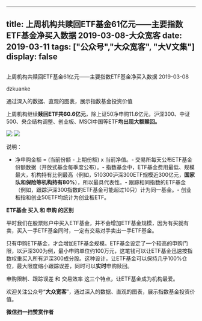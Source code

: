 
---
title:   上周机构共赎回ETF基金61亿元——主要指数ETF基金净买入数据 2019-03-08-大众宽客
date: 2019-03-11
tags: ["公众号","大众宽客", "大V文集"]
display: false
---


## 



上周机构共赎回ETF基金61亿元——主要指数ETF基金净买入数据 2019-03-08




dzkuanke




通过深入的数据、直观的图表，展示指数基金投资价值


上周机构继续**赎回ETF共60.6亿元**，除上证50净申购11.6亿元，沪深300、中证500、央企结构调整、创业板、MSCI中国等ETF**均出现大额赎回。**



<img class="" data-copyright="0" data-ratio="0.704119850187266" data-s="300,640" src="https://mmbiz.qpic.cn/mmbiz_png/PKw3FQPmhIhq5lg8qY3QBBia0IEc5EjK21o2Fpgia1zm6K9YnHRicqolmsRf90zUWlCLS5JgKPfiamgmOR9g0w305w/640?wx_fmt=png" data-type="png" data-w="1068" style="white-space: normal;"/>



<img class="" data-copyright="0" data-ratio="0.7033582089552238" data-s="300,640" src="https://mmbiz.qpic.cn/mmbiz_png/PKw3FQPmhIhq5lg8qY3QBBia0IEc5EjK2jr7yEPRJxy1p9tgk7L0DjdibhdcJR28fsfnicsJ8l58jeMib9P5RtK5Ww/640?wx_fmt=png" data-type="png" data-w="1072" style=""/>





说明：
- 净申购金额 = (当前份额 - 上期份额) x 当前净值。- 交易所每天公布ETF基金份额数据（开放式基金每季度公布）。- 指数基金中，ETF基金费用最低、规模最大，机构持有比例最高（例如，510300沪深300ETF规模近300亿元，**国家队和保险等机构持有80%**），所以最具代表性。- 跟踪相同指数的ETF基金（例如，跟踪沪深300指数的ETF基金可能超过10只）计为同一基金。- 创业板指和创业50ETF均统计为创业板ETF。




**ETF基金 买入 和 申购 的区别**



平时我们在股票账户中买入ETF基金，并不会增加ETF基金规模，因为有买就有卖，买入一手ETF基金同时，一定有交易对手卖出一手ETF基金。



只有申购ETF基金，才会增加ETF基金规模。ETF基金设定了一个较高的申购门限，以沪深300为例，最小申购单位约100万元，这笔钱可以让ETF基金迅速按指数权重买入所有沪深300成分股。这种设计，让ETF基金可以保持几乎100%仓位，最大限度缩小跟踪误差，同时可以**实时**申购赎回。



申购限制、跟踪误差 和 交易效率 这三个特点，让ETF基金成为机构最爱。





欢迎关注公众号“**大众宽客**”，通过深入的数据、直观的图表，展示指数基金投资价值。




**微信扫一扫赞赏作者**













